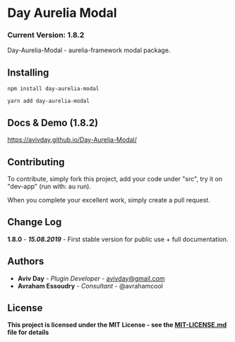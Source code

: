 # Day Aurelia Modal
### Current Version: 1.8.2

Day-Aurelia-Modal - aurelia-framework modal package.

## Installing

```
npm install day-aurelia-modal

yarn add day-aurelia-modal
```

## Docs & Demo (1.8.2)
https://avivday.github.io/Day-Aurelia-Modal/


## Contributing

To contribute, simply fork this project, add your code under "src", 
try it on "dev-app" (run with: au run).

When you complete your excellent work, simply create a pull request.

## Change Log
**1.8.0** - ***15.08.2019*** - First stable version for public use + full documentation.

## Authors

* **Aviv Day** - *Plugin Developer* - avivday@gmail.com
* **Avraham Essoudry** - *Consultant* - @avrahamcool

## License

**This project is licensed under the MIT License - see the [MIT-LICENSE.md](license/MIT-LICENSE.md) file for details**
